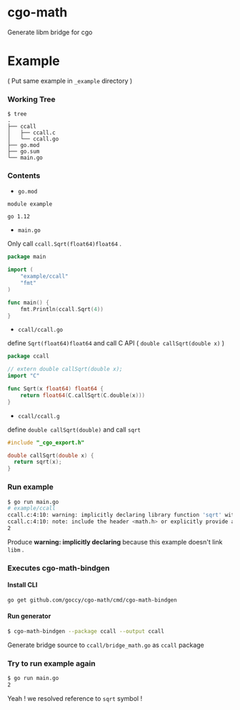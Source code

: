 # cgo-math
Generate libm bridge for cgo

# Example

( Put same example in `_example` directory )

### Working Tree

```
$ tree
.
├── ccall
│   ├── ccall.c
│   └── ccall.go
├── go.mod
├── go.sum
└── main.go
```

### Contents

- `go.mod`

```
module example

go 1.12
```

- `main.go`

Only call `ccall.Sqrt(float64)float64` .

```go
package main

import (
	"example/ccall"
	"fmt"
)

func main() {
	fmt.Println(ccall.Sqrt(4))
}
```

- `ccall/ccall.go`

define `Sqrt(float64)float64` and call C API ( `double callSqrt(double x)` )

```go
package ccall

// extern double callSqrt(double x);
import "C"

func Sqrt(x float64) float64 {
	return float64(C.callSqrt(C.double(x)))
}
```

- `ccall/ccall.g`

define `double callSqrt(double)` and call `sqrt`

```c
#include "_cgo_export.h"

double callSqrt(double x) {
  return sqrt(x);
}
```

### Run example

```bash
$ go run main.go
# example/ccall
ccall.c:4:10: warning: implicitly declaring library function 'sqrt' with type 'double (double)' [-Wimplicit-function-declaration]
ccall.c:4:10: note: include the header <math.h> or explicitly provide a declaration for 'sqrt'
2
```

Produce **warning: implicitly declaring** because this example doesn't link `libm` .

### Executes cgo-math-bindgen

#### Install CLI

```bash
go get github.com/goccy/cgo-math/cmd/cgo-math-bindgen
```

#### Run generator

```bash
$ cgo-math-bindgen --package ccall --output ccall
```

Generate bridge source to `ccall/bridge_math.go` as `ccall` package

### Try to run example again

```bash
$ go run main.go
2
```

Yeah ! we resolved reference to `sqrt` symbol !
